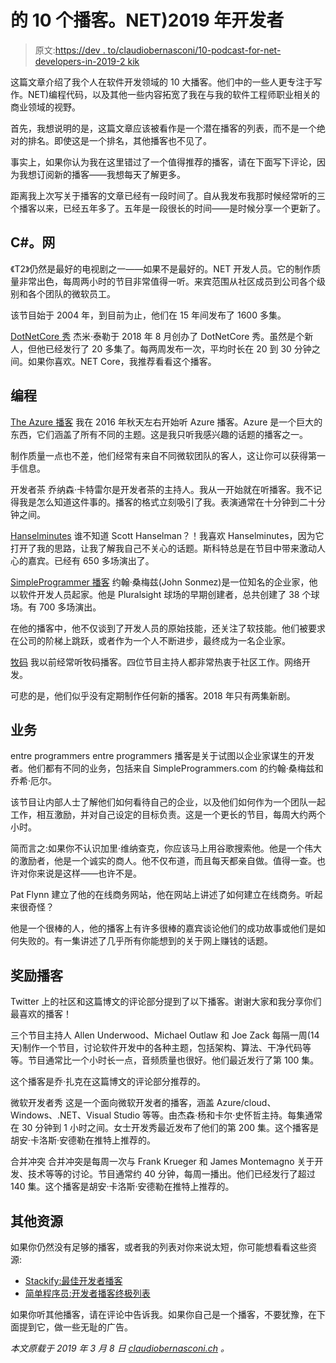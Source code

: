 # 的 10 个播客。NET)2019 年开发者

> 原文:[https://dev . to/claudiobernasconi/10-podcast-for-net-developers-in-2019-2 kik](https://dev.to/claudiobernasconi/10-podcasts-for-net-developers-in-2019-2kik)

这篇文章介绍了我个人在软件开发领域的 10 大播客。他们中的一些人更专注于写作。NET)编程代码，以及其他一些内容拓宽了我在与我的软件工程师职业相关的商业领域的视野。

首先，我想说明的是，这篇文章应该被看作是一个潜在播客的列表，而不是一个绝对的排名。即使这是一个排名，其他播客也不见了。

事实上，如果你认为我在这里错过了一个值得推荐的播客，请在下面写下评论，因为我想订阅新的播客——我想每天了解更多。

距离我上次写关于播客的文章已经有一段时间了。自从我发布我那时候经常听的三个播客以来，已经五年多了。五年是一段很长的时间——是时候分享一个更新了。

## [](#c-net)C#。网

《T2》仍然是最好的电视剧之一——如果不是最好的。NET 开发人员。它的制作质量非常出色，每周两小时的节目非常值得一听。来宾范围从社区成员到公司各个级别和各个团队的微软员工。

该节目始于 2004 年，到目前为止，他们在 15 年间发布了 1600 多集。

[DotNetCore 秀](https://dotnetcore.show/)
杰米·泰勒于 2018 年 8 月创办了 DotNetCore 秀。虽然是个新人，但他已经发行了 20 多集了。每两周发布一次，平均时长在 20 到 30 分钟之间。如果你喜欢。NET Core，我推荐看看这个播客。

## [](#programming)编程

[The Azure 播客](http://azpodcast.azurewebsites.net/)
我在 2016 年秋天左右开始听 Azure 播客。Azure 是一个巨大的东西，它们涵盖了所有不同的主题。这是我只听我感兴趣的话题的播客之一。

制作质量一点也不差，他们经常有来自不同微软团队的客人，这让你可以获得第一手信息。

开发者茶
乔纳森·卡特雷尔是开发者茶的主持人。我从一开始就在听播客。我不记得我是怎么知道这件事的。播客的格式立刻吸引了我。表演通常在十分钟到二十分钟之间。

[Hanselminutes](https://www.hanselminutes.com/)
谁不知道 Scott Hanselman？！我喜欢 Hanselminutes，因为它打开了我的思路，让我了解我自己不关心的话题。斯科特总是在节目中带来激动人心的嘉宾。已经有 650 多场演出了。

[SimpleProgrammer 播客](https://simpleprogrammer.libsyn.com/)
约翰·桑梅兹(John Sonmez)是一位知名的企业家，他以软件开发人员起家。他是 Pluralsight 球场的早期创建者，总共创建了 38 个球场。有 700 多场演出。

在他的播客中，他不仅谈到了开发人员的原始技能，还关注了软技能。他们被要求在公司的阶梯上跳跃，或者作为一个人不断进步，最终成为一名企业家。

[牧码](http://herdingcode.com/)
我以前经常听牧码播客。四位节目主持人都非常热衷于社区工作。网络开发。

可悲的是，他们似乎没有定期制作任何新的播客。2018 年只有两集新剧。

## [](#business)业务

entre programmers
entre programmers 播客是关于试图以企业家谋生的开发者。他们都有不同的业务，包括来自 SimpleProgrammers.com 的约翰·桑梅兹和乔希·厄尔。

该节目让内部人士了解他们如何看待自己的企业，以及他们如何作为一个团队一起工作，相互激励，并对自己设定的目标负责。这是一个更长的节目，每周大约两个小时。

简而言之:如果你不认识加里·维纳查克，你应该马上用谷歌搜索他。他是一个伟大的激励者，他是一个诚实的商人。他不仅布道，而且每天都亲自做。值得一查。也许对你来说是这样——也许不是。

Pat Flynn 建立了他的在线商务网站，他在网站上讲述了如何建立在线商务。听起来很奇怪？

他是一个很棒的人，他的播客上有许多很棒的嘉宾谈论他们的成功故事或他们是如何失败的。有一集讲述了几乎所有你能想到的关于网上赚钱的话题。

## [](#bonus-podcasts)奖励播客

Twitter 上的社区和这篇博文的评论部分提到了以下播客。谢谢大家和我分享你们最喜欢的播客！

三个节目主持人 Allen Underwood、Michael Outlaw 和 Joe Zack 每隔一周(14 天)制作一个节目，讨论软件开发中的各种主题，包括架构、算法、干净代码等等。节目通常比一个小时长一点，音频质量也很好。他们最近发行了第 100 集。

这个播客是乔·扎克在这篇博文的评论部分推荐的。

微软开发者秀
这是一个面向微软开发者的播客，涵盖 Azure/cloud、Windows、.NET、Visual Studio 等等。由杰森·杨和卡尔·史怀哲主持。每集通常在 30 分钟到 1 小时之间。女士开发秀最近发布了他们的第 200 集。这个播客是胡安·卡洛斯·安德勒在推特上推荐的。

合并冲突
合并冲突是每周一次与 Frank Krueger 和 James Montemagno 关于开发、技术等等的讨论。节目通常约 40 分钟，每周一播出。他们已经发行了超过 140 集。这个播客是胡安·卡洛斯·安德勒在推特上推荐的。

## [](#other-resources)其他资源

如果你仍然没有足够的播客，或者我的列表对你来说太短，你可能想看看这些资源:

*   [Stackify:最佳开发者播客](https://stackify.com/best-developer-podcasts/)
*   [简单程序员:开发者播客终极列表](https://simpleprogrammer.com/ultimate-list-developer-podcasts/)

如果你听其他播客，请在评论中告诉我。如果你自己是一个播客，不要犹豫，在下面提到它，做一些无耻的广告。

*本文原载于 2019 年 3 月 8 日 [claudiobernasconi.ch](https://www.claudiobernasconi.ch/2019/03/08/10-podcasts-for-net-developers-in-2019/) 。*